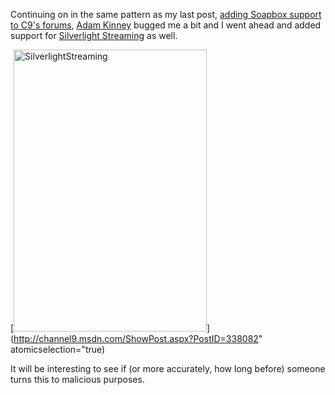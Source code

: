Continuing on in the same pattern as my last post, [adding Soapbox support to C9's forums](http://www.duncanmackenzie.net/blog/added-support-for-soapbox-videos-on-channel-9/), [Adam Kinney](http://www.adamkinney.com) bugged me a bit and I went ahead and added support for [Silverlight Streaming](http://blogs.msdn.com/cheller/archive/2007/07/30/silverlight-streaming-new-iframe-based-invocation-mechanism.aspx) as well.

[<img style="border-right: 0px; border-top: 0px; border-left: 0px; border-bottom: 0px" height="451" alt="SilverlightStreaming" src="http://www.duncanmackenzie.net/images/1008eb9e-08e5-47f9-b5ac-4cca2853c0a3.png" width="309" border="0" />](http://channel9.msdn.com/ShowPost.aspx?PostID=338082" atomicselection="true)

It will be interesting to see if (or more accurately, how long before) someone turns this to malicious purposes.